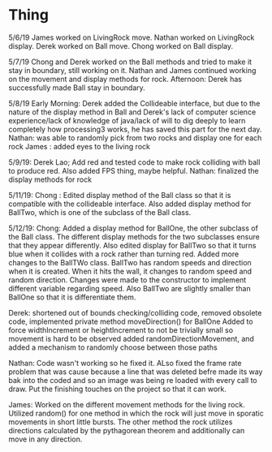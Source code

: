# Thing

5/6/19
James worked on LivingRock move.
Nathan worked on LivingRock display.
Derek worked on Ball move.
Chong worked on Ball display.

5/7/19
Chong and Derek worked on the Ball methods and tried to make it stay in boundary, still working on it.
Nathan and James continued working on the movement and display methods for rock.
Afternoon: Derek has successfully made Ball stay in boundary.

5/8/19
Early Morning: Derek added the Collideable interface, but due to the nature of the display method in Ball and Derek's lack of computer science experience/lack of knowledge of java/lack of will to dig deeply to learn completely how processing3 works, he has saved this part for the next day.
Nathan: was able to randomly pick from two rocks and display one for each rock
James : added eyes to the living rock

5/9/19:
Derek Lao; Add red and tested code to make rock colliding with ball to produce red. Also added FPS thing, maybe helpful.
Nathan: finalized the display methods for rock

5/11/19:
Chong : Edited display method of the Ball class so that it is compatible with the collideable interface. Also added display method for BallTwo, which is one of the subclass of the Ball class.

5/12/19:
Chong:
Added a display method for BallOne, the other subclass of the Ball class. The different display methods for the two subclasses ensure that they appear differently. Also edited display for BallTwo so that it turns blue when it collides with a rock rather than turning red. Added more changes to the BallTWo class. BallTwo has random speeds and direction when it is created. When it hits the wall, it changes to random speed and random direction. Changes were made to the constructor to implement different variable regarding speed. Also BallTwo are slightly smaller than BallOne so that it is differentiate them.

Derek:
shortened out of bounds checking/colliding code, removed obsolete code, implemented private method moveDirection() for BallOne
Added to force widthIncrement or heightIncrement to not be trivially small so movement is hard to be observed
added randomDirectionMovement, and added a mechanism to randomly choose between those paths

Nathan:
Code wasn't working so he fixed it.  ALso fixed the frame rate problem that was cause because a line that was deleted befre made its way bak into the coded and so an image was being re loaded with every call to draw.  Put the finishing touches on the project so that it can work.

James:
Worked on the different movement methods for the living rock. Utilized random() for one method in which the rock will just move in sporatic movements in short little bursts. The other method the rock utilizes directions calculated by the pythagorean theorem and additionally can move in any direction.
